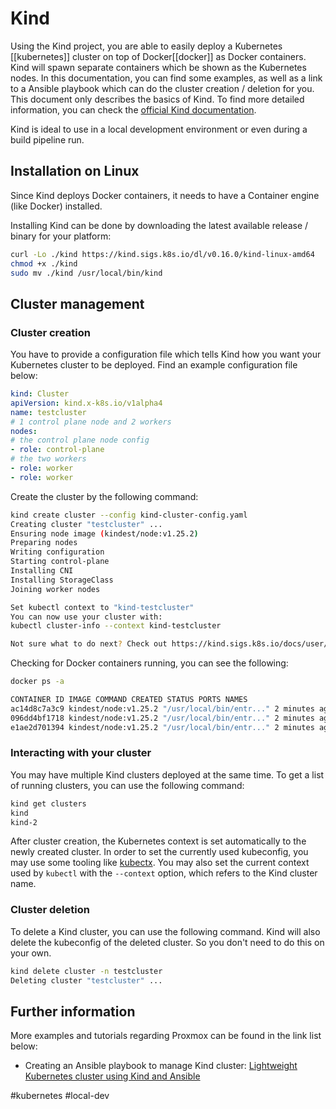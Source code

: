 # Kind

Using the Kind project, you are able to easily deploy a Kubernetes [[kubernetes]] cluster on top of Docker[[docker]] as Docker containers. Kind will spawn separate containers which be shown as the Kubernetes nodes. In this documentation, you can find some examples, as well as a link to a Ansible playbook which can do the cluster creation / deletion for you. This document only describes the basics of Kind. To find more detailed information, you can check the [official Kind documentation](https://kind.sigs.k8s.io/docs/user/quick-start/).

Kind is ideal to use in a local development environment or even during a build pipeline run.

## Installation on Linux

Since Kind deploys Docker containers, it needs to have a Container engine (like Docker) installed.

Installing Kind can be done by downloading the latest available release / binary for your platform:

```bash
curl -Lo ./kind https://kind.sigs.k8s.io/dl/v0.16.0/kind-linux-amd64
chmod +x ./kind
sudo mv ./kind /usr/local/bin/kind
```

## Cluster management

### Cluster creation

You have to provide a configuration file which tells Kind how you want your Kubernetes cluster to be deployed. Find an example configuration file below:

```yaml
kind: Cluster
apiVersion: kind.x-k8s.io/v1alpha4
name: testcluster
# 1 control plane node and 2 workers
nodes:
# the control plane node config
- role: control-plane
# the two workers
- role: worker
- role: worker
```

Create the cluster by the following command:

```bash
kind create cluster --config kind-cluster-config.yaml
Creating cluster "testcluster" ...
Ensuring node image (kindest/node:v1.25.2)
Preparing nodes
Writing configuration
Starting control-plane
Installing CNI
Installing StorageClass
Joining worker nodes

Set kubectl context to "kind-testcluster"
You can now use your cluster with:
kubectl cluster-info --context kind-testcluster

Not sure what to do next? Check out https://kind.sigs.k8s.io/docs/user/quick-start/
```

Checking for Docker containers running, you can see the following:

```bash
docker ps -a

CONTAINER ID IMAGE COMMAND CREATED STATUS PORTS NAMES
ac14d8c7a3c9 kindest/node:v1.25.2 "/usr/local/bin/entr..." 2 minutes ago Up About a minute testcluster-worker2
096dd4bf1718 kindest/node:v1.25.2 "/usr/local/bin/entr..." 2 minutes ago Up About a minute 127.0.0.1:42319->6443/tcp testcluster-control-plane
e1ae2d701394 kindest/node:v1.25.2 "/usr/local/bin/entr..." 2 minutes ago Up About a minute testcluster-worker
```

### Interacting with your cluster

You may have multiple Kind clusters deployed at the same time. To get a list of running clusters, you can use the following command:

```bash
kind get clusters
kind
kind-2
```

After cluster creation, the Kubernetes context is set automatically to the newly created cluster. In order to set the currently used kubeconfig, you may use some tooling like [kubectx](https://github.com/ahmetb/kubectx). You may also set the current context used by `kubectl` with the `--context` option, which refers to the Kind cluster name.

### Cluster deletion

To delete a Kind cluster, you can use the following command. Kind will also delete the kubeconfig of the deleted cluster. So you don't need to do this on your own.

```bash
kind delete cluster -n testcluster
Deleting cluster "testcluster" ...
```

## Further information

More examples and tutorials regarding Proxmox can be found in the link list below:

- Creating an Ansible playbook to manage Kind cluster: [Lightweight Kubernetes cluster using Kind and Ansible](https://thedatabaseme.de/2022/04/22/lightweight-kubernetes-cluster-using-kind-and-ansible/)

#kubernetes #local-dev